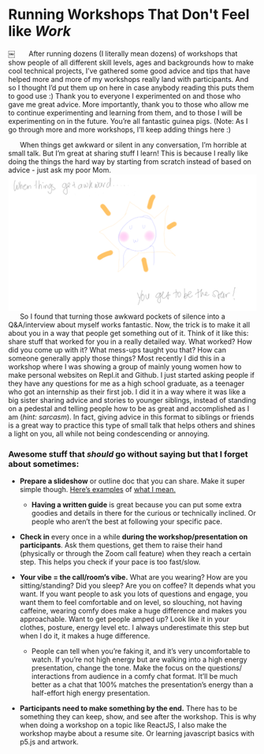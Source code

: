 # Running Workshops That Don't Feel like *Work*

￼
&nbsp;&nbsp;&nbsp;&nbsp;&nbsp;&nbsp;After running dozens (I literally mean dozens) of workshops that show people of all different skill levels, ages and backgrounds how to make cool technical projects, I’ve gathered some good advice and tips that have helped more and more of my workshops really land with participants. And so I thought I’d put them up on here in case anybody reading this puts them to good use :) Thank you to everyone I experimented on and those who gave me great advice. More importantly, thank you to those who allow me to continue experimenting and learning from them, and to those I will be experimenting on in the future. You’re all fantastic guinea pigs. (Note: As I go through more and more workshops, I’ll keep adding things here :)
	
&nbsp;&nbsp;&nbsp;&nbsp;&nbsp;&nbsp;When things get awkward or silent in any conversation, I’m horrible at small talk. But I’m great at sharing stuff I learn! This is because I really like doing the things the hard way by starting from scratch instead of based on advice - just ask my poor Mom. 
![You as the star of the conversation when things get awkward.](youRaStar.tif)
&nbsp;&nbsp;&nbsp;&nbsp;&nbsp;&nbsp;So I found that turning those awkward pockets of silence into a Q&A/interview about myself works fantastic. Now, the trick is to make it all about you in a way that people get something out of it. Think of it like this: share stuff that worked for you in a really detailed way. What worked? How did you come up with it? What mess-ups taught you that? How can someone generally apply those things? Most recently I did this in a workshop where I was showing a group of mainly young women how to make personal websites on Repl.it and Github. I just started asking people if they have any questions for me as a high school graduate, as a teenager who got an internship as their first job. I did it in a way where it was like a big sister sharing advice and stories to younger siblings, instead of standing on a pedestal and telling people how to be as great and accomplished as I am (*hint: sarcasm*). In fact, giving advice in this format to siblings or friends is a great way to practice this type of small talk that helps others and shines a light on you, all while not being condescending or annoying.


### Awesome stuff that ***should*** go without saying but that I forget about sometimes:

- **Prepare a slideshow** or outline doc that you can share. Make it super simple though. [Here’s examples](https://www.notion.so/mini-AMA-Max-Stoiber-86d8e296ef1d47eeab2455f8657b2e73) of [what I mean.](https://docs.google.com/presentation/d/17NNwABNel13nqclkjgogvjG7ir7VO25L3p_Jj5aAcLI/edit?usp=sharing)

    - **Having a written guide** is great because you can put some extra goodies and details in there for the curious or technically inclined. Or people who aren’t the best at following your specific pace.
    
- **Check in** every once in a while **during the workshop/presentation on participants**. Ask them questions, get them to raise their hand (physically or through the Zoom call feature) when they reach a certain step. This helps you check if your pace is too fast/slow.

- **Your vibe = the call/room’s vibe.** What are you wearing? How are you sitting/standing? Did you sleep? Are you on coffee? It depends what you want. If you want people to ask you lots of questions and engage, you want them to feel comfortable and on level, so slouching, not having caffeine, wearing comfy does make a huge difference and makes you approachable. Want to get people amped up? Look like it in your clothes, posture, energy level etc. I always underestimate this step but when I do it, it makes a huge difference.

    - People can tell when you’re faking it, and it’s very uncomfortable to watch. If you’re not high energy but are walking into a high energy presentation, change the tone. Make the focus on the questions/ interactions from audience in a comfy chat format. It’ll be much better as a chat that 100% matches the presentation’s energy than a half-effort high energy presentation.
    
- **Participants need to make something by the end.** There has to be something they can keep, show, and see after the workshop. This is why when doing a workshop on a topic like ReactJS, I also make the workshop maybe about a resume site. Or learning javascript basics with p5.js and artwork.
